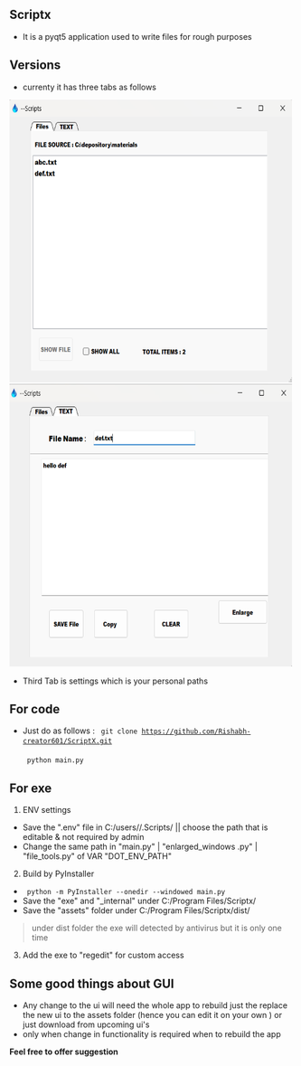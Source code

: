 ## Scriptx 

- It is a pyqt5 application used to write files for rough purposes 

## Versions 

- currenty it has three  tabs as follows 

<img src="./assets/tab1.png" width="500px" height="500px" />
<img src="./assets/tab2.png" width="500px" height="500px" />

- Third Tab is settings which is your personal paths 


## For code 

- Just do as follows :
<code> git clone https://github.com/Rishabh-creator601/ScriptX.git </code> <br />
<code> python main.py</code>


## For exe

1) ENV settings 
- Save the ".env" file in C:/users/<yourname>/.Scripts/ || choose the path that is editable & not required by admin
- Change the same path in "main.py" | "enlarged_windows .py" | "file_tools.py" of VAR "DOT_ENV_PATH"

2) Build by PyInstaller 
 - <code> python -m PyInstaller --onedir --windowed main.py </code> 
 - Save the "exe" and "_internal" under C:/Program Files/Scriptx/
 - Save the "assets" folder under C:/Program Files/Scriptx/dist/
 > under dist folder the exe will detected by antivirus but it is only one time 

3) Add the exe to "regedit" for custom access 



## Some good things about GUI 

- Any change to the ui will need the whole app to rebuild just the replace the new ui to the assets folder (hence you can edit it on your own ) or just download from upcoming ui's
- only when change in functionality is required when to rebuild the app 



**Feel free to offer suggestion**
